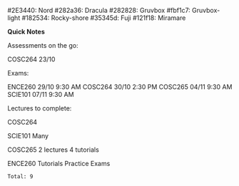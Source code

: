 #2E3440: Nord
#282a36: Dracula
#282828: Gruvbox
#fbf1c7: Gruvbox-light
#182534: Rocky-shore
#35345d: Fuji
#121f18: Miramare

**Quick Notes**

Assessments on the go:

COSC264 23/10


Exams:

ENCE260 29/10 9:30 AM
COSC264 30/10 2:30 PM
COSC265 04/11 9:30 AM
SCIE101 07/11 9:30 AM


Lectures to complete:

COSC264

SCIE101
Many

COSC265
2 lectures
4 tutorials

ENCE260
Tutorials
Practice Exams

    Total: 9
